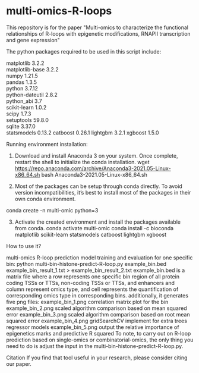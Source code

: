 # multi-omics-R-loops
This repository is for the paper "Multi-omics to characterize the functional relationships of R-loops with epigenetic modifications, RNAPII transcription and gene expression"

The python packages required to be used in this script include:

matplotlib                3.2.2                        
matplotlib-base           3.2.2            
numpy                     1.21.5           
pandas                    1.3.5            
python                    3.7.12          
python-dateutil           2.8.2              
python_abi                3.7                     
scikit-learn              1.0.2            
scipy                     1.7.3            
setuptools                59.8.0           
sqlite                    3.37.0               
statsmodels               0.13.2
catboost                  0.26.1
lightgbm                  3.2.1
xgboost                   1.5.0

Running environment installation:

1. Download and install Anaconda 3 on your system. Once complete, restart the shell to initialize the conda installation.
wget https://repo.anaconda.com/archive/Anaconda3-2021.05-Linux-x86_64.sh
bash Anaconda3-2021.05-Linux-x86_64.sh

2. Most of the packages can be setup through conda directly. To avoid version incompatibilities, it’s best to install most of the packages in their own conda environment.

conda create -n multi-omic python=3

3. Activate the created environment and install the packages available from conda.
conda activate multi-omic
conda install -c bioconda matplotlib scikit-learn statsmodels catboost lightgbm xgboost

How to use it?

multi-omics R-loop prediction model training and evaluation for one specific bin:
	python multi-bin-histone-predict-R-loop.py example_bin.bed  example_bin_result_1.txt > example_bin_result_2.txt
example_bin.bed is a matrix file where a row represents one specific bin region of all protein coding TSSs or TTSs, non-coding TSSs or TTSs, and enhancers and column represent omics type, and cell represents the quantification of corresponding omics type in corresponding bins. 
additionally, it generates five png files:
	example_bin_1.png    correlation matrix plot for the bin
	example_bin_2.png    scaled algorithm comparison based on mean squared error
	example_bin_3.png    scaled algorithm comparison based on root mean squared error
	example_bin_4.png    gridSearchCV implement for extra trees regressor models
	example_bin_5.png    output the relative importance of epigenetics marks and predictive R squared
To note, to carry out on R-loop prediction based on single-omics or combinatorial-omics, the only thing you need to do is adjust the input in the multi-bin-histone-predict-R-loop.py.

Citation
If you find that tool useful in your research, please consider citing our paper.
